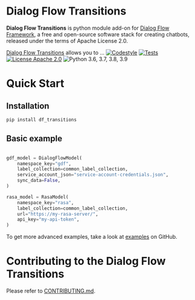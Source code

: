 
# Dialog Flow Transitions

**Dialog Flow Transitions** is python module add-on for [Dialog Flow Framework](https://github.com/deepmipt/dialog_flow_framework), a free and open-source software stack for creating chatbots, released under the terms of Apache License 2.0.


[Dialog Flow Transitions](../..) allows you to ...
[![Codestyle](../../../workflows/codestyle/badge.svg)](../../../actions)
[![Tests](../../../workflows/test_coverage/badge.svg)](../../../actions)
[![License Apache 2.0](https://img.shields.io/badge/license-Apache%202.0-blue.svg)](LICENSE)
![Python 3.6, 3.7, 3.8, 3.9](https://img.shields.io/badge/python-3.6%20%7C%203.7%20%7C%203.8%20%7C%203.9-green.svg)

<!-- TODO: uncomment one of these to add badges to your project description -->
<!-- [![Documentation Status](https://df_transitions.readthedocs.io/en/stable/?badge=stable)]() See readthedocs.io -->
<!-- [![Coverage Status]()]() See coveralls.io -->
<!-- [![PyPI](https://img.shields.io/pypi/v/df_transitions)](https://pypi.org/project/df_transitions/) -->
<!-- [![Downloads](https://pepy.tech/badge/df_transitions)](https://pepy.tech/project/df_transitions) -->

# Quick Start
## Installation
```bash
pip install df_transitions
```

## Basic example
```python

```

```python
gdf_model = DialogFlowModel(
    namespace_key="gdf",
    label_collection=common_label_collection,
    service_account_json="service-account-credentials.json",
    sync_data=False,
)

rasa_model = RasaModel(
    namespace_key="rasa",
    label_collection=common_label_collection,
    url="https://my-rasa-server/",
    api_key="my-api-token",
)
```

To get more advanced examples, take a look at [examples](examples) on GitHub.

# Contributing to the Dialog Flow Transitions

Please refer to [CONTRIBUTING.md](CONTRIBUTING.md).